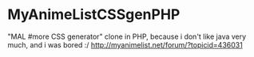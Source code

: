MyAnimeListCSSgenPHP
====================

"MAL #more CSS generator" clone in PHP, because i don't like java very much, and i was bored :/ http://myanimelist.net/forum/?topicid=436031